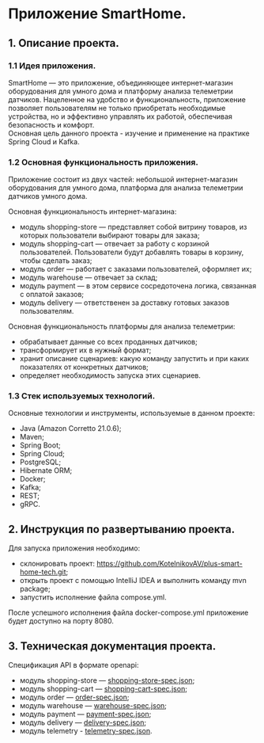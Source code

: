 # Приложение SmartHome.
## 1. Описание проекта.
### 1.1 Идея приложения.
SmartHome — это приложение, объединяющее интернет-магазин оборудования для умного дома и платформу
анализа телеметрии датчиков. Нацеленное на удобство и функциональность, приложение позволяет пользователям не
только приобретать необходимые устройства, но и эффективно управлять их работой, обеспечивая безопасность и
комфорт.  
Основная цель данного проекта - изучение и применение на практике Spring Cloud и Kafka.
### 1.2 Основная функциональность приложения.
Приложение состоит из двух частей: небольшой интернет-магазин оборудования для умного дома, платформа для анализа 
телеметрии датчиков умного дома.

Основная функциональность интернет-магазина:
- модуль shopping-store — представляет собой витрину товаров, из которых пользователи выбирают товары для заказа;
- модуль shopping-cart — отвечает за работу с корзиной пользователей. Пользователи будут добавлять товары в корзину, 
чтобы сделать заказ;
- модуль order — работает с заказами пользователей, оформляет их;
- модуль warehouse — отвечает за склад;
- модуль payment — в этом сервисе сосредоточена логика, связанная с оплатой заказов;
- модуль delivery — ответственен за доставку готовых заказов пользователям.

Основная функциональность платформы для анализа телеметрии:
- обрабатывает данные со всех проданных датчиков;
- трансформирует их в нужный формат;
- хранит описание сценариев: какую команду запустить и при каких показателях от конкретных датчиков;
- определяет необходимость запуска этих сценариев.

### 1.3 Стек используемых технологий.
Основные технологии и инструменты, используемые в данном проекте:
- Java (Amazon Corretto 21.0.6);
- Maven;
- Spring Boot;
- Spring Cloud;
- PostgreSQL;
- Hibernate ORM;
- Docker;
- Kafka;
- REST;
- gRPC.

## 2. Инструкция по развертыванию проекта.
Для запуска приложения необходимо:
- склонировать проект: https://github.com/KotelnikovAV/plus-smart-home-tech.git;
- открыть проект с помощью IntelliJ IDEA и выполнить команду mvn package;
- запустить исполнение файла compose.yml.

После успешного исполнения файла docker-compose.yml приложение будет доступно на порту 8080.

## 3. Техническая документация проекта.
Спецификация API в формате openapi:
- модуль shopping-store — [shopping-store-spec.json](https://github.com/user-attachments/files/18723601/shopping-store-spec.json);
- модуль shopping-cart — [shopping-cart-spec.json](https://github.com/user-attachments/files/18723603/shopping-cart-spec.json);
- модуль order — [order-spec.json](https://github.com/user-attachments/files/18723604/order-spec.json);
- модуль warehouse — [warehouse-spec.json](https://github.com/user-attachments/files/18723606/warehouse-spec.json);
- модуль payment — [payment-spec.json](https://github.com/user-attachments/files/18723607/payment-spec.json);
- модуль delivery — [delivery-spec.json](https://github.com/user-attachments/files/18723608/delivery-spec.json);
- модуль telemetry - [telemetry-spec.json](https://github.com/user-attachments/files/18723609/telemetry-spec.json).

